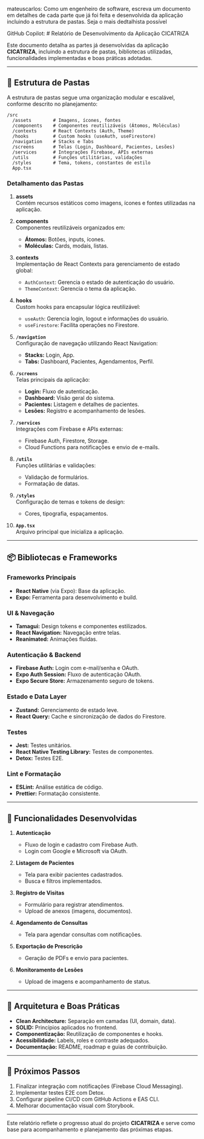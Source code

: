mateuscarlos: Como um engenheiro de software, escreva um documento em detalhes de cada parte que já foi feita e desenvolvida da aplicação incluindo a estrutura de pastas. Seja o mais dedtalhista possível

GitHub Copilot: # Relatório de Desenvolvimento da Aplicação CICATRIZA

Este documento detalha as partes já desenvolvidas da aplicação **CICATRIZA**, incluindo a estrutura de pastas, bibliotecas utilizadas, funcionalidades implementadas e boas práticas adotadas.

---

## 📁 Estrutura de Pastas

A estrutura de pastas segue uma organização modular e escalável, conforme descrito no planejamento:

```plaintext
/src
  /assets        # Imagens, ícones, fontes
  /components    # Componentes reutilizáveis (Átomos, Moléculas)
  /contexts      # React Contexts (Auth, Theme)
  /hooks         # Custom hooks (useAuth, useFirestore)
  /navigation    # Stacks e Tabs
  /screens       # Telas (Login, Dashboard, Pacientes, Lesões)
  /services      # Integrações Firebase, APIs externas
  /utils         # Funções utilitárias, validações
  /styles        # Tema, tokens, constantes de estilo
  App.tsx
```

### Detalhamento das Pastas

1. **assets**  
   Contém recursos estáticos como imagens, ícones e fontes utilizadas na aplicação.

2. **components**  
   Componentes reutilizáveis organizados em:
   - **Átomos:** Botões, inputs, ícones.
   - **Moléculas:** Cards, modais, listas.

3. **contexts**  
   Implementação de React Contexts para gerenciamento de estado global:
   - `AuthContext`: Gerencia o estado de autenticação do usuário.
   - `ThemeContext`: Gerencia o tema da aplicação.

4. **hooks**  
   Custom hooks para encapsular lógica reutilizável:
   - `useAuth`: Gerencia login, logout e informações do usuário.
   - `useFirestore`: Facilita operações no Firestore.

5. **`/navigation`**  
   Configuração de navegação utilizando React Navigation:
   - **Stacks:** Login, App.
   - **Tabs:** Dashboard, Pacientes, Agendamentos, Perfil.

6. **`/screens`**  
   Telas principais da aplicação:
   - **Login:** Fluxo de autenticação.
   - **Dashboard:** Visão geral do sistema.
   - **Pacientes:** Listagem e detalhes de pacientes.
   - **Lesões:** Registro e acompanhamento de lesões.

7. **`/services`**  
   Integrações com Firebase e APIs externas:
   - Firebase Auth, Firestore, Storage.
   - Cloud Functions para notificações e envio de e-mails.

8. **`/utils`**  
   Funções utilitárias e validações:
   - Validação de formulários.
   - Formatação de datas.

9. **`/styles`**  
   Configuração de temas e tokens de design:
   - Cores, tipografia, espaçamentos.

10. **`App.tsx`**  
    Arquivo principal que inicializa a aplicação.

---

## 📦 Bibliotecas e Frameworks

### Frameworks Principais
- **React Native** (via Expo): Base da aplicação.
- **Expo:** Ferramenta para desenvolvimento e build.

### UI & Navegação
- **Tamagui:** Design tokens e componentes estilizados.
- **React Navigation:** Navegação entre telas.
- **Reanimated:** Animações fluidas.

### Autenticação & Backend
- **Firebase Auth:** Login com e-mail/senha e OAuth.
- **Expo Auth Session:** Fluxo de autenticação OAuth.
- **Expo Secure Store:** Armazenamento seguro de tokens.

### Estado e Data Layer
- **Zustand:** Gerenciamento de estado leve.
- **React Query:** Cache e sincronização de dados do Firestore.

### Testes
- **Jest:** Testes unitários.
- **React Native Testing Library:** Testes de componentes.
- **Detox:** Testes E2E.

### Lint e Formatação
- **ESLint:** Análise estática de código.
- **Prettier:** Formatação consistente.

---

## 🔐 Funcionalidades Desenvolvidas

1. **Autenticação**
   - Fluxo de login e cadastro com Firebase Auth.
   - Login com Google e Microsoft via OAuth.

2. **Listagem de Pacientes**
   - Tela para exibir pacientes cadastrados.
   - Busca e filtros implementados.

3. **Registro de Visitas**
   - Formulário para registrar atendimentos.
   - Upload de anexos (imagens, documentos).

4. **Agendamento de Consultas**
   - Tela para agendar consultas com notificações.

5. **Exportação de Prescrição**
   - Geração de PDFs e envio para pacientes.

6. **Monitoramento de Lesões**
   - Upload de imagens e acompanhamento de status.

---

## 🧱 Arquitetura e Boas Práticas

- **Clean Architecture:** Separação em camadas (UI, domain, data).
- **SOLID:** Princípios aplicados no frontend.
- **Componentização:** Reutilização de componentes e hooks.
- **Acessibilidade:** Labels, roles e contraste adequados.
- **Documentação:** README, roadmap e guias de contribuição.

---

## 🚧 Próximos Passos

1. Finalizar integração com notificações (Firebase Cloud Messaging).
2. Implementar testes E2E com Detox.
3. Configurar pipeline CI/CD com GitHub Actions e EAS CLI.
4. Melhorar documentação visual com Storybook.

--- 

Este relatório reflete o progresso atual do projeto **CICATRIZA** e serve como base para acompanhamento e planejamento das próximas etapas.